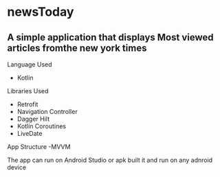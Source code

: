 # newsToday
## A simple application that displays Most viewed articles fromthe new york times

Language Used
- Kotlin


Libraries Used
- Retrofit
- Navigation Controller
- Dagger Hilt
- Kotlin Coroutines
- LiveDate


App Structure
-MVVM

The app can run on Android Studio or apk built it and run on any adnroid device


